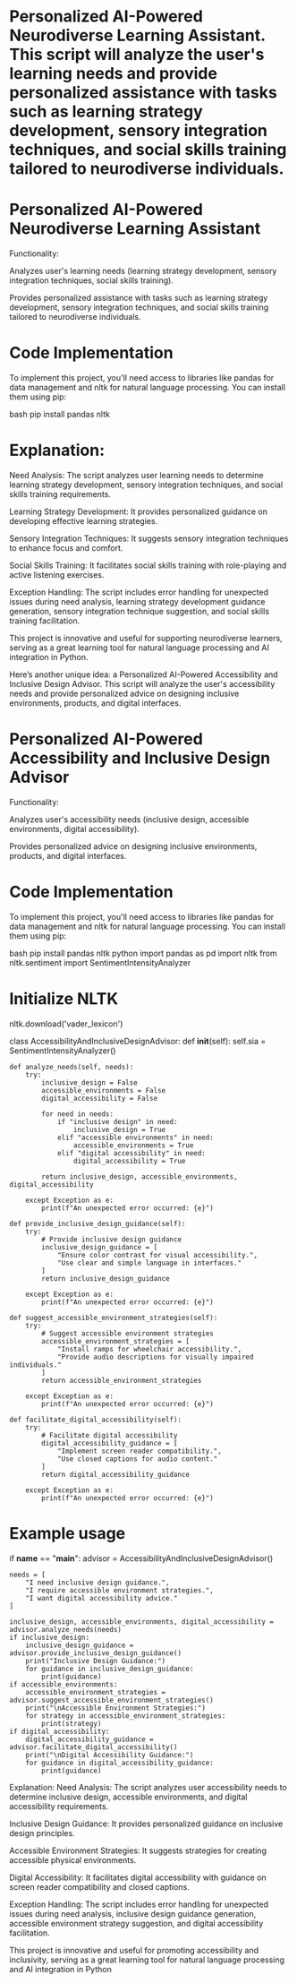 # Personalized AI-Powered Neurodiverse Learning Assistant. This script will analyze the user's learning needs and provide personalized assistance with tasks such as learning strategy development, sensory integration techniques, and social skills training tailored to neurodiverse individuals.

# Personalized AI-Powered Neurodiverse Learning Assistant
Functionality:

Analyzes user's learning needs (learning strategy development, sensory integration techniques, social skills training).

Provides personalized assistance with tasks such as learning strategy development, sensory integration techniques, and social skills training tailored to neurodiverse individuals.

# Code Implementation
To implement this project, you'll need access to libraries like pandas for data management and nltk for natural language processing. You can install them using pip:

bash
pip install pandas nltk

# Explanation:
Need Analysis: The script analyzes user learning needs to determine learning strategy development, sensory integration techniques, and social skills training requirements.

Learning Strategy Development: It provides personalized guidance on developing effective learning strategies.

Sensory Integration Techniques: It suggests sensory integration techniques to enhance focus and comfort.

Social Skills Training: It facilitates social skills training with role-playing and active listening exercises.

Exception Handling: The script includes error handling for unexpected issues during need analysis, learning strategy development guidance generation, sensory integration technique suggestion, and social skills training facilitation.

This project is innovative and useful for supporting neurodiverse learners, serving as a great learning tool for natural language processing and AI integration in Python.

Here’s another unique idea: a Personalized AI-Powered Accessibility and Inclusive Design Advisor. This script will analyze the user's accessibility needs and provide personalized advice on designing inclusive environments, products, and digital interfaces.

# Personalized AI-Powered Accessibility and Inclusive Design Advisor
Functionality:

Analyzes user's accessibility needs (inclusive design, accessible environments, digital accessibility).

Provides personalized advice on designing inclusive environments, products, and digital interfaces.

# Code Implementation
To implement this project, you'll need access to libraries like pandas for data management and nltk for natural language processing. You can install them using pip:

bash
pip install pandas nltk
python
import pandas as pd
import nltk
from nltk.sentiment import SentimentIntensityAnalyzer

# Initialize NLTK
nltk.download('vader_lexicon')

class AccessibilityAndInclusiveDesignAdvisor:
    def __init__(self):
        self.sia = SentimentIntensityAnalyzer()

    def analyze_needs(self, needs):
        try:
            inclusive_design = False
            accessible_environments = False
            digital_accessibility = False
            
            for need in needs:
                if "inclusive design" in need:
                    inclusive_design = True
                elif "accessible environments" in need:
                    accessible_environments = True
                elif "digital accessibility" in need:
                    digital_accessibility = True
            
            return inclusive_design, accessible_environments, digital_accessibility

        except Exception as e:
            print(f"An unexpected error occurred: {e}")

    def provide_inclusive_design_guidance(self):
        try:
            # Provide inclusive design guidance
            inclusive_design_guidance = [
                "Ensure color contrast for visual accessibility.",
                "Use clear and simple language in interfaces."
            ]
            return inclusive_design_guidance
        
        except Exception as e:
            print(f"An unexpected error occurred: {e}")

    def suggest_accessible_environment_strategies(self):
        try:
            # Suggest accessible environment strategies
            accessible_environment_strategies = [
                "Install ramps for wheelchair accessibility.",
                "Provide audio descriptions for visually impaired individuals."
            ]
            return accessible_environment_strategies
        
        except Exception as e:
            print(f"An unexpected error occurred: {e}")

    def facilitate_digital_accessibility(self):
        try:
            # Facilitate digital accessibility
            digital_accessibility_guidance = [
                "Implement screen reader compatibility.",
                "Use closed captions for audio content."
            ]
            return digital_accessibility_guidance
        
        except Exception as e:
            print(f"An unexpected error occurred: {e}")

# Example usage
if __name__ == "__main__":
    advisor = AccessibilityAndInclusiveDesignAdvisor()
    
    needs = [
        "I need inclusive design guidance.",
        "I require accessible environment strategies.",
        "I want digital accessibility advice."
    ]
    
    inclusive_design, accessible_environments, digital_accessibility = advisor.analyze_needs(needs)
    if inclusive_design:
        inclusive_design_guidance = advisor.provide_inclusive_design_guidance()
        print("Inclusive Design Guidance:")
        for guidance in inclusive_design_guidance:
            print(guidance)
    if accessible_environments:
        accessible_environment_strategies = advisor.suggest_accessible_environment_strategies()
        print("\nAccessible Environment Strategies:")
        for strategy in accessible_environment_strategies:
            print(strategy)
    if digital_accessibility:
        digital_accessibility_guidance = advisor.facilitate_digital_accessibility()
        print("\nDigital Accessibility Guidance:")
        for guidance in digital_accessibility_guidance:
            print(guidance)
Explanation:
Need Analysis: The script analyzes user accessibility needs to determine inclusive design, accessible environments, and digital accessibility requirements.

Inclusive Design Guidance: It provides personalized guidance on inclusive design principles.

Accessible Environment Strategies: It suggests strategies for creating accessible physical environments.

Digital Accessibility: It facilitates digital accessibility with guidance on screen reader compatibility and closed captions.

Exception Handling: The script includes error handling for unexpected issues during need analysis, inclusive design guidance generation, accessible environment strategy suggestion, and digital accessibility facilitation.

This project is innovative and useful for promoting accessibility and inclusivity, serving as a great learning tool for natural language processing and AI integration in Python